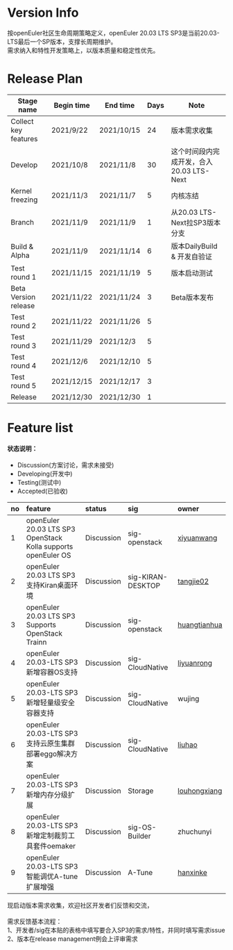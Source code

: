 # Version Info
按openEuler社区生命周期策略定义，openEuler 20.03 LTS SP3是当前20.03-LTS最后一个SP版本，支撑长周期维护。<br />
需求纳入和特性开发策略上，以版本质量和稳定性优先。

# Release Plan

| Stage  name          | Begin time | End time   | Days | Note                                      |
| -------------------- | ---------- | ---------- | ---- | ----------------------------------------- |
| Collect key features | 2021/9/22  | 2021/10/15 | 24   | 版本需求收集                              |
| Develop              | 2021/10/8  | 2021/11/8  | 30   | 这个时间段内完成开发，合入20.03  LTS-Next |
| Kernel freezing      | 2021/11/3  | 2021/11/7  | 5    | 内核冻结                                  |
| Branch               | 2021/11/9  | 2021/11/9  | 1    | 从20.03 LTS-Next拉SP3版本分支            |
| Build & Alpha        | 2021/11/9  | 2021/11/14 | 6    | 版本DailyBuild  & 开发自验证              |
| Test round 1         | 2021/11/15 | 2021/11/19 | 5    | 版本启动测试                              |
| Beta Version release | 2021/11/22 | 2021/11/24 | 3    | Beta版本发布                              |
| Test round 2         | 2021/11/22 | 2021/11/26 | 5    |                                           |
| Test round 3         | 2021/11/29 | 2021/12/3  | 5    |                                           |
| Test round 4         | 2021/12/6  | 2021/12/10 | 5    |                                           |
| Test round 5         | 2021/12/15 | 2021/12/17 | 3    |                                           |
| Release              | 2021/12/30 | 2021/12/30 | 1    |                                           |


# Feature list
#### 状态说明：
- Discussion(方案讨论，需求未接受)
- Developing(开发中)
- Testing(测试中)
- Accepted(已验收)

|no|feature|status|sig|owner|
|:----|:---|:---|:--|:----|
|1|openEuler 20.03 LTS SP3 OpenStack Kolla supports openEuler OS |Discussion|sig-openstack|[xiyuanwang](https://gitee.com/xiyuanwang)|
|2|openEuler 20.03 LTS SP3 支持Kiran桌面环境 |Discussion|sig-KIRAN-DESKTOP|[tangjie02](https://gitee.com/tangjie02)|
|3|openEuler 20.03 LTS SP3 Supports OpenStack Trainn |Discussion|sig-openstack|[huangtianhua](https://gitee.com/huangtianhua)|
|4|openEuler 20.03-LTS SP3 新增容器OS支持|Discussion|sig-CloudNative|[liyuanrong](https://gitee.com/li-yuanrong)|
|5|openEuler 20.03-LTS SP3 新增轻量级安全容器支持|Discussion|sig-CloudNative|wujing|
|6|openEuler 20.03-LTS SP3 支持云原生集群部署eggo解决方案|Discussion|sig-CloudNative|[liuhao](https://gitee.com/duguhaotian)|
|7|openEuler 20.03-LTS SP3 新增内存分级扩展|Discussion|Storage|[louhongxiang](https://gitee.com/louhongxiang)|
|8|openEuler 20.03-LTS SP3 新增定制裁剪工具套件oemaker|Discussion|sig-OS-Builder|zhuchunyi|
|9|openEuler 20.03-LTS SP3 智能调优A-tune扩展增强|Discussion|A-Tune|[hanxinke](https://gitee.com/hanxinke)|


现启动版本需求收集，欢迎社区开发者们反馈和交流，<br />
<br />
需求反馈基本流程： <br />
1、开发者/sig在本贴的表格中填写要合入SP3的需求/特性，并同时填写需求issue <br />
2、版本在release management例会上评审需求 